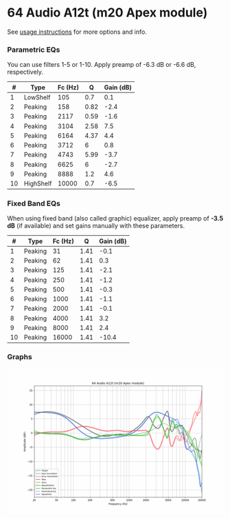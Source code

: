 # 64 Audio A12t (m20 Apex module)
See [usage instructions](https://github.com/jaakkopasanen/AutoEq#usage) for more options and info.

### Parametric EQs
You can use filters 1-5 or 1-10. Apply preamp of -6.3 dB or -6.6 dB, respectively.

|   # | Type      |   Fc (Hz) |    Q |   Gain (dB) |
|-----|-----------|-----------|------|-------------|
|   1 | LowShelf  |       105 | 0.7  |         0.1 |
|   2 | Peaking   |       158 | 0.82 |        -2.4 |
|   3 | Peaking   |      2117 | 0.59 |        -1.6 |
|   4 | Peaking   |      3104 | 2.58 |         7.5 |
|   5 | Peaking   |      6164 | 4.37 |         4.4 |
|   6 | Peaking   |      3712 | 6    |         0.8 |
|   7 | Peaking   |      4743 | 5.99 |        -3.7 |
|   8 | Peaking   |      6625 | 6    |        -2.7 |
|   9 | Peaking   |      8888 | 1.2  |         4.6 |
|  10 | HighShelf |     10000 | 0.7  |        -6.5 |

### Fixed Band EQs
When using fixed band (also called graphic) equalizer, apply preamp of **-3.5 dB** (if available) and set gains manually with these parameters.

|   # | Type    |   Fc (Hz) |    Q |   Gain (dB) |
|-----|---------|-----------|------|-------------|
|   1 | Peaking |        31 | 1.41 |        -0.1 |
|   2 | Peaking |        62 | 1.41 |         0.3 |
|   3 | Peaking |       125 | 1.41 |        -2.1 |
|   4 | Peaking |       250 | 1.41 |        -1.2 |
|   5 | Peaking |       500 | 1.41 |        -0.3 |
|   6 | Peaking |      1000 | 1.41 |        -1.1 |
|   7 | Peaking |      2000 | 1.41 |        -0.1 |
|   8 | Peaking |      4000 | 1.41 |         3.2 |
|   9 | Peaking |      8000 | 1.41 |         2.4 |
|  10 | Peaking |     16000 | 1.41 |       -10.4 |

### Graphs
![](./64%20Audio%20A12t%20(m20%20Apex%20module).png)
